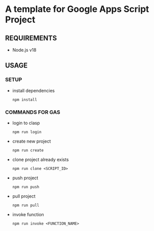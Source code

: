 # A template for Google Apps Script Project

## REQUIREMENTS

- Node.js v18

## USAGE

### SETUP

- install dependencies

  ```shell
  npm install
  ```

### COMMANDS FOR GAS

- login to clasp

  ```shell
  npm run login
  ```

- create new project

  ```shell
  npm run create
  ```

- clone project already exists

  ```shell
  npm run clone <SCRIPT_ID>
  ```

- push project

  ```shell
  npm run push
  ```

- pull project

  ```shell
  npm run pull
  ```

- invoke function

  ```shell
  npm run invoke <FUNCTION_NAME>
  ```
